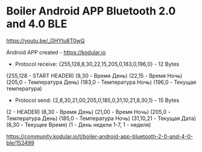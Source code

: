 # Boiler Android APP Bluetooth 2.0 and 4.0 BLE
https://youtu.be/_GHYtu8T0wQ

Android APP created - https://kodular.io

* Protocol receive: {255,128,8,30,22,15,205,0,183,0,196,0} - 12 Bytes

(255,128 - START HEADER) (8,30 - Время День) (22,15 - Время Ночь) (205,0 - Температура День) (183,0 - Температура Ночь) (196,0 - Текущая температура)

* Protocol send: {2,8,30,21,00,205,0,185,0,31,10,21,8,30,1} - 15 Bytes

(2 - HEADER) (8,30 - Время День) (21,00 - Время Ночь) (205,0 - Температура День) (185,0 - Температура Ночь) (31,10,21 - Текущая Дата) (8,30 - Текущее Время) (1 - День недели 1-7, 1 - неделя)

https://community.kodular.io/t/boiler-android-app-bluetooth-2-0-and-4-0-ble/152499
